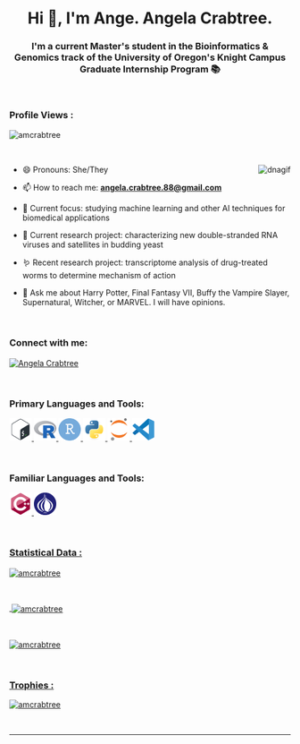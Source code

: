<h1 align="center">Hi 👋, I'm Ange. Angela Crabtree.</h1>
<h3 align="center">I'm a current Master's student in the Bioinformatics & Genomics track of the University of Oregon's Knight Campus Graduate Internship Program 📚 </h3>

<br>

<p align="right"> <h3>Profile Views : </h3> <img src="https://komarev.com/ghpvc/?username=amcrabtree&label=Profile%20views&color=0e75b6&style=flat"
    alt="amcrabtree" /> 
  </p>

<br>

<p><img align="right" src="https://media.giphy.com/media/s1IJ0L8hZ4wms/giphy.gif" alt="dnagif" /></p>

- 😄 Pronouns: She/They
- 📫 How to reach me: **angela.crabtree.88@gmail.com**

- 🤖 Current focus: studying machine learning and other AI techniques for biomedical applications
- 🔬 Current research project: characterizing new double-stranded RNA viruses and satellites in budding yeast
- 🪱 Recent research project: transcriptome analysis of drug-treated worms to determine mechanism of action

- 💬 Ask me about Harry Potter, Final Fantasy VII, Buffy the Vampire Slayer, Supernatural, Witcher, or MARVEL. I will have opinions. 

<br>

<h3 align="left">Connect with me:</h3>
<p align="left">
  <a href="https://linkedin.com/in/amcrabtree" target="blank"><img align="center"
      src="https://raw.githubusercontent.com/rahuldkjain/github-profile-readme-generator/master/src/images/icons/Social/linked-in-alt.svg"
      alt="Angela Crabtree" height="30" width="40" /></a>

</p>

<br>

<h3 align="left">Primary Languages and Tools:</h3>
<p align="left"> <a href="https://opensource.com/resources/what-bash" target="_blank" rel="noreferrer"> <img
      src="https://github.com/devicons/devicon/blob/master/icons/bash/bash-original.svg" alt="bash" width="40"
      height="40" /> </a> <a href="https://www.r-project.org/" target="_blank" rel="noreferrer"> <img
      src="https://github.com/devicons/devicon/blob/master/icons/r/r-original.svg" alt="r" width="40"
      height="40" /> </a> <a href="https://www.rstudio.com/" target="_blank" rel="noreferrer"> <img
      src="https://github.com/devicons/devicon/blob/master/icons/rstudio/rstudio-original.svg" alt="rstudio" width="40"
      height="40" /> </a> <a href="https://www.python.org" target="_blank" rel="noreferrer"> <img
      src="https://raw.githubusercontent.com/devicons/devicon/master/icons/python/python-original.svg" alt="python"
      width="40" height="40" /> </a> <a href="https://jupyter.org/" target="_blank" rel="noreferrer"> <img
      src="https://github.com/devicons/devicon/blob/master/icons/jupyter/jupyter-original.svg" alt="jupyter" width="40"
      height="40" /> </a> <a href="https://code.visualstudio.com/" target="_blank" rel="noreferrer"> <img
      src="https://github.com/devicons/devicon/blob/master/icons/vscode/vscode-original.svg" alt="vscode" width="40"
      height="40" /> </a> </p>

<br>

<h3 align="left">Familiar Languages and Tools:</h3>
<p align="left"> <a href="https://www.w3schools.com/cpp/" target="_blank" rel="noreferrer">
    <img src="https://raw.githubusercontent.com/devicons/devicon/master/icons/cplusplus/cplusplus-original.svg"
      alt="cplusplus" width="40" height="40" /> <a href="https://www.perl.org/" target="_blank" rel="noreferrer">
    <img src="https://github.com/devicons/devicon/blob/master/icons/perl/perl-original.svg"
      alt="perl" width="40" height="40" /> </p> 
  
 <br>
  
<h3>Statistical Data :</h3>
<p><img align="center"
    src="https://github-readme-stats.vercel.app/api/top-langs?username=amcrabtree&show_icons=true&locale=en&layout=compact"
    alt="amcrabtree" /></p>

<br>

<p>&nbsp;<img align="center" src="https://github-readme-stats.vercel.app/api?username=amcrabtree&show_icons=true&locale=en"
    alt="amcrabtree" /></p>

<br>

<p><img align="center" src="https://github-readme-streak-stats.herokuapp.com/?user=amcrabtree&" alt="amcrabtree" /></p>

<br>
<h3>Trophies :</h3>
<p align="left"> <a href="https://github.com/ryo-ma/github-profile-trophy"><img
      src="https://github-profile-trophy.vercel.app/?username=amcrabtree" alt="amcrabtree" /></a> </p>

<p align="left"> <a href="https://twitter.com/" target="blank"><img
      src="https://img.shields.io/twitter/follow/?logo=twitter&style=for-the-badge" alt="" /></a> </p>


------------------------------------------------------------------------------------------------------------------------------------------

